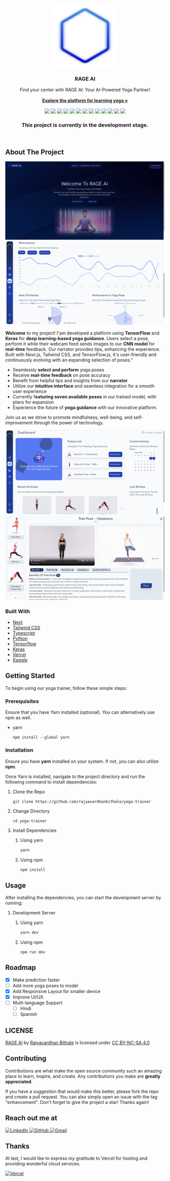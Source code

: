 <br/>
<div align="center">
<a href="http://yoga-trainer-v2.vercel.app/">
<img src="images/logo.svg" alt="Logo" width="200" height="200">
</a>
<h3 align="center">RAGE AI</h3>
<p align="center">
Find your center with RAGE AI: Your AI-Powered Yoga Partner!
<br/>
<br/>
<a href="http://yoga-trainer-v2.vercel.app/">
<strong>Explore the platform for learning yoga »</strong></a>
<br/>
<br/>
<img src="https://img.shields.io/badge/Next.js-000000.svg?style=for-the-badge&logo=nextdotjs&logoColor=white"/>

<img src="https://img.shields.io/badge/Tailwind%20CSS-06B6D4.svg?style=for-the-badge&logo=Tailwind-CSS&logoColor=white"/>
<img src="https://img.shields.io/badge/TypeScript-3178C6.svg?style=for-the-badge&logo=TypeScript&logoColor=white"/>
<img src="https://img.shields.io/badge/Redux-593D88?style=for-the-badge&logo=redux&logoColor=white"/>
<img src="https://img.shields.io/badge/shadcn%2Fui-000000?style=for-the-badge&logo=shadcnui&logoColor=white"/>
<img src="https://img.shields.io/badge/Supabase-3ECF8E.svg?style=for-the-badge&logo=Supabase&logoColor=white"/>
<img src="https://img.shields.io/badge/Python-3776AB.svg?style=for-the-badge&logo=Python&logoColor=white"/>

<img src="https://img.shields.io/badge/TensorFlow-FF6F00.svg?style=for-the-badge&logo=TensorFlow&logoColor=white"/>

<img src="https://img.shields.io/badge/Keras-D00000.svg?style=for-the-badge&logo=Keras&logoColor=white"/>

<img src="https://img.shields.io/badge/Ionic-3880FF.svg?style=for-the-badge&logo=Ionic&logoColor=white"/>

<img src="https://img.shields.io/badge/Vercel-000000.svg?style=for-the-badge&logo=Vercel&logoColor=white"/>

<img src="https://img.shields.io/badge/Inkscape-000000.svg?style=for-the-badge&logo=Inkscape&logoColor=white"/>

<img src="https://img.shields.io/badge/Kaggle-20BEFF.svg?style=for-the-badge&logo=Kaggle&logoColor=white"/>

</p>
<h3 align="center">This project is currently in the development stage.</h3>
<br/>
</div>

## About The Project

![Screenshort](images/ss1.png)
![Screenshort](images/ss5.png)

**Welcome** to my project! I'am developed a platform using **TensorFlow** and **Keras** for **deep learning-based yoga guidance**. Users select a pose, perform it while their webcam feed sends images to our **CNN model** for **real-time** feedback. Our narrator provides tips, enhancing the experience. Built with Next.js, Tailwind CSS, and TensorFlow.js, it's user-friendly and continuously evolving with an expanding selection of poses."

-   Seamlessly **select and perform** yoga poses
-   Receive **real-time feedback** on pose accuracy
-   Benefit from helpful tips and insights from our **narrator**
-   Utilize our **intuitive interface** and seamless integration for a smooth user experience
-   Currently f**eaturing seven available poses** in our trained model, with plans for expansion
-   Experience the future of **yoga guidance** with our innovative platform.

Join us as we strive to promote mindfulness, well-being, and self-improvement through the power of technology.

![Screenshort](images/ss4.png)
![Screenshort](images/ss6.png)

### Built With

-   [Next](https://nextjs.org)
-   [Tailwind CSS](https://tailwindcss.com)
-   [Typescript](https://www.typescriptlang.org)
-   [Python](https://www.python.org)
-   [Tensorflow](https://www.tensorflow.org)
-   [Keras](https://keras.io)
-   [Vercel](https://vercel.com)
-   [Kaggle](https://kaggle.com/)

## Getting Started

To begin using our yoga trainer, follow these simple steps:

### Prerequisites

Ensure that you have Yarn installed (optional).
You can alternatively use npm as well.

-   yarn
    ```
    npm install --global yarn
    ```

### Installation

Ensure you have **yarn** installed on your system. If not, you can also utilize **npm**.

Once Yarn is installed, navigate to the project directory and run the following command to install dependencies:

1. Clone the Repo

    ```sh
    git clone https://github.com/rajyavardhanbithale/yoga-trainer

    ```

2. Change Directory
    ```
    cd yoga-trainer
    ```
3. Install Dependencies

    1. Using yarn
        ```sh
        yarn
        ```
    2. Using npm
        ```
        npm install
        ```

## Usage

After installing the dependencies, you can start the development server by running:

1. Development Server

    1. Using yarn
        ```sh
        yarn dev
        ```
    2. Using npm
        ```
        npm run dev
        ```

## Roadmap

-   [x] Make prediction faster
-   [ ] Add more yoga poses to model
-   [x] Add Responsive Layout for smaller device
-   [x] Improve UI/UX
-   [ ] Multi-language Support
    -   [ ] Hindi
    -   [ ] Spanish

## LICENSE

<p xmlns:cc="http://creativecommons.org/ns#" xmlns:dct="http://purl.org/dc/terms/"><a property="dct:title" rel="cc:attributionURL" href="https://github.com/rajyavardhanbithale/yoga-trainer">RAGE AI</a> by <a rel="cc:attributionURL dct:creator" property="cc:attributionName" href="https://github.com/rajyavardhanbithale">Rajyavardhan Bithale</a> is licensed under <a href="https://creativecommons.org/licenses/by-nc-sa/4.0/?ref=chooser-v1" target="_blank" rel="license noopener noreferrer" style="display:inline-block;">CC BY-NC-SA 4.0<img style="height:22px!important;margin-left:3px;vertical-align:text-bottom;" src="https://mirrors.creativecommons.org/presskit/icons/cc.svg?ref=chooser-v1" alt=""><img style="height:22px!important;margin-left:3px;vertical-align:text-bottom;" src="https://mirrors.creativecommons.org/presskit/icons/by.svg?ref=chooser-v1" alt=""><img style="height:22px!important;margin-left:3px;vertical-align:text-bottom;" src="https://mirrors.creativecommons.org/presskit/icons/nc.svg?ref=chooser-v1" alt=""><img style="height:22px!important;margin-left:3px;vertical-align:text-bottom;" src="https://mirrors.creativecommons.org/presskit/icons/sa.svg?ref=chooser-v1" alt=""></a></p>

## Contributing

Contributions are what make the open source community such an amazing place to learn, inspire, and create. Any contributions you make are **greatly appreciated**.

If you have a suggestion that would make this better, please fork the repo and create a pull request. You can also simply open an issue with the tag "enhancement".
Don't forget to give the project a star! Thanks again!

## Reach out me at

<a href="https://www.linkedin.com/in/rajyavardhan-bithale-999482258/" target="_blank">
  <img src="https://img.shields.io/badge/linkedin-%230077B5.svg?style=for-the-badge&logo=linkedin&logoColor=white" alt="LinkedIn">
</a>
<a href="https://github.com/rajyavardhanbithale/" target="_blank">
  <img src="https://img.shields.io/badge/github-%23121011.svg?style=for-the-badge&logo=github&logoColor=white" alt="GitHub">
</a>

<a href="mailto:bithale02@gmail.com" target="_blank">
  <img src="https://img.shields.io/badge/Gmail-D14836?style=for-the-badge&logo=gmail&logoColor=white" alt="Gmail">
</a>

## Thanks

At last, I would like to express my gratitude to Vercel for hosting and providing wonderful cloud services.

[![Vercel](https://img.shields.io/badge/Vercel-000000.svg?style=for-the-badge&logo=Vercel&logoColor=white)](https://vercel.com)

